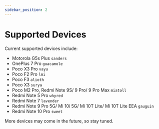 ```yaml
---
sidebar_position: 2
---
```


# Supported Devices #

Current supported devices include:

- Motorola G5s Plus `sanders`
- OnePlus 7 Pro `guacamole`
- Poco X3 Pro `vayu`
- Poco F2 Pro `lmi`
- Poco F3 `alioth`
- Poco X3 `surya`
- Poco M2 Pro, Redmi Note 9S/ 9 Pro/ 9 Pro Max `miatoll`
- Redmi Note 5 Pro `whyred`
- Redmi Note 7 `lavender`
- Redmi Note 9 Pro 5G/ Mi 10i 5G/ Mi 10T Lite/ Mi 10T Lite EEA `gauguin`
- Redmi Note 10 Pro `sweet`
 
More devices may come in the future, so stay tuned.